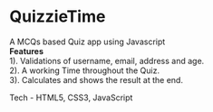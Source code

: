 # QuizzieTime
A MCQs based Quiz app using Javascript <br>
<b> Features </b> <br>
1). Validations of username, email, address and age. <br>
2). A working Time throughout the Quiz. <br>
3). Calculates and shows the result at the end. <br>

Tech - HTML5, CSS3, JavaScript
